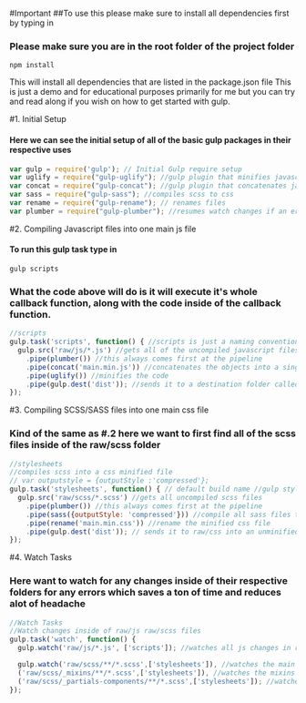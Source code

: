 #Important
##To use this please make sure to install all dependencies first by typing in
### Please make sure you are in the root folder of the project folder

```
npm install
```
This will install all dependencies that are listed in the package.json file
This is just a demo and for educational purposes primarily for me but you can try and read along if you wish on how to get started with gulp.

#1. Initial Setup

#### Here we can see the initial setup of all of the basic gulp packages in their respective uses
```javascript
var gulp = require('gulp'); // Initial Gulp require setup
var uglify = require("gulp-uglify"); //gulp plugin that minifies javascript code
var concat = require("gulp-concat"); //gulp plugin that concatenates javascript code into one file
var sass = require("gulp-sass"); //compiles scss to css
var rename = require("gulp-rename"); // renames files
var plumber = require("gulp-plumber"); //resumes watch changes if an error occurs // note plumber should always be first below gulp.src
```

#2. Compiling Javascript files into one main js file
#### To run this gulp task type in
```
gulp scripts
```
### What the code above will do is it will execute it's whole callback function, along with the code inside of the callback function.
``` Javascript
//scripts
gulp.task('scripts', function() { //scripts is just a naming convention but we can call if whatever we want
  gulp.src('raw/js/*.js') //gets all of the uncompiled javascript files inside of the src/js directory
    .pipe(plumber()) //this always comes first at the pipeline
    .pipe(concat('main.min.js')) //concatenates the objects into a single file named main.min.js
    .pipe(uglify()) //minifies the code
    .pipe(gulp.dest('dist')); //sends it to a destination folder called dist
});
```

#3. Compiling SCSS/SASS files into one main css file

### Kind of the same as #.2 here we want to first find all of the scss files inside of the raw/scss folder

```Javascript
//stylesheets
//compiles scss into a css minified file
// var outputstyle = {outputStyle :'compressed'};
gulp.task('stylesheets', function() { // default build name //gulp stylesheets
  gulp.src('raw/scss/*.scss') //gets all uncompiled scss files
    .pipe(plumber()) //this always comes first at the pipeline
    .pipe(sass({outputStyle: 'compressed'})) //compile all sass files to css into a minified file
    .pipe(rename('main.min.css')) //rename the minified css file
    .pipe(gulp.dest('dist')); // sends it to raw/css into an unminified css
});
```
#4. Watch Tasks
### Here want to watch for any changes inside of their respective folders for any errors which saves a ton of time and reduces alot of headache

```javascript
//Watch Tasks
//Watch changes inside of raw/js raw/scss files
gulp.task('watch', function() {
  gulp.watch('raw/js/*.js', ['scripts']); //watches all js changes in raw/js directory

  gulp.watch('raw/scss/**/*.scss',['stylesheets']), //watches the main or root scss file
  ('raw/scss/_mixins/**/*.scss',['stylesheets']), //watches the mixins folder for changes
  ('raw/scss/_partials-components/**/*.scss',['stylesheets']); //watches all scss changes in raw/scss/_partials-components
});
```
